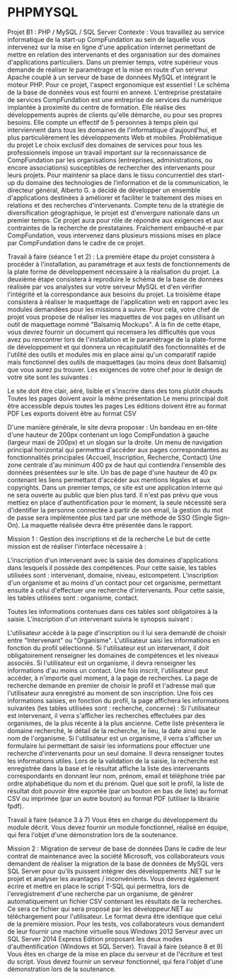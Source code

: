 # PHPMYSQL

Projet B1 : PHP / MySQL / SQL Server
Contexte :
Vous travaillez au service informatique de la start-up CompFundation au sein de laquelle vous
intervenez sur la mise en ligne d'une application internet permettant de mettre en relation des intervenants et des organisation sur des domaines d'applications particuliers.
Dans un premier temps, votre supérieur vous demande de réaliser le paramétrage et la mise en route d'un serveur Apache couplé à un serveur de base de données MySQL et intégrant le moteur PHP.
Pour ce projet, l'aspect ergonomique est essentiel !
Le schéma de la base de données vous est fourni en annexe.
L'entreprise prestataire de services CompFundation est une entreprise de services du numérique implantée à proximité du centre de formation. Elle réalise des développements auprès de clients qu'elle démarche, ou pour ses propres besoins.
Elle compte un effectif de 5 personnes à temps plein qui interviennent dans tous les domaines de l'informatique d'aujourd'hui, et plus particulièrement les développements Web et mobiles.
Problématique du projet
Le choix exclusif des domaines de services pour tous les professionnels impose un travail important sur la reconnaissance de CompFundation par les organisations (entreprises, administrations, ou encore associations) susceptibles de rechercher des intervenants pour leurs projets. Pour maintenir sa place dans le tissu concurrentiel des start-up du domaine des technologies de l’information et de la communication, le directeur général, Alberto G. a décidé de développer un ensemble d'applications destinées à améliorer et faciliter le traitement des mises en relations et des recherches d'intervenants. Compte tenu de la stratégie de diversification géographique, le projet est d'envergure nationale dans un premier temps.
Ce projet aura pour rôle de répondre aux exigences et aux contraintes de la recherche de prestataires. Fraîchement embauché-e par CompFundation, vous intervenez dans plusieurs missions mises en place par CompFundation dans le cadre de ce projet.

Travail à faire (séance 1 et 2) :
La première étape du projet consistera à procéder à l'installation, au paramétrage et aux tests de fonctionnements de la plate forme de développement nécessaire à la réalisation du projet.
La deuxième étape consistera à reproduire le schéma de la base de données réalisée par vos analystes sur votre serveur MySQL et d'en vérifier l'intégrité et la correspondance aux besoins du projet.
La troisième étape consistera à réaliser le maquettage de l'application web en rapport avec les modules demandées pour les missions à suivre.
Pour cela, votre chef de projet vous propose de réaliser les maquettes de vos pages en utilisant un outil de maquettage nommé "Balsamiq Mockups".
A la fin de cette étape, vous devrez fournir un document qui recensera les difficultés que vous avez pu rencontrer lors de l'installation et le paramétrage de la plate-forme de développement et qui donnera un récapitulatif des fonctionnalités et de l'utilité des outils et modules mis en place ainsi qu'un comparatif rapide mais fonctionnel des outils de maquettages (au moins deux dont Balsamiq) que vous aurez pu trouver.
Les exigences de votre chef pour le design de votre site sont les suivantes :


Le site doit être clair, aéré, lisible et s'inscrire dans des tons plutôt chauds
Toutes les pages doivent avoir la même présentation
Le menu principal doit être accessible depuis toutes les pages
Les éditions doivent être au format PDF
Les exports doivent être au format CSV

D'une manière générale, le site devra proposer :
Un bandeau en en-tête d'une hauteur de 200px contenant un logo CompFundation à gauche (largeur maxi de 200px) et un slogan sur la droite.
Un menu de navigation principal horizontal qui permettra d'accéder aux pages correspondantes au fonctionnalités principales (Accueil, Inscription, Recherche, Contact)
Une zone centrale d'au minimum 400 px de haut qui contiendra l'ensemble des données présentées sur le site.
Un bas de page d'une hauteur de 40 px contenant les liens permettant d'accéder aux mentions légales et aux copyrights.
Dans un premier temps, ce site est une application interne qui ne sera ouverte au public que bien plus tard. Il n'est pas prévu que vous mettiez en place d'authentification pour le moment, la seule nécessité sera d'identifier la personne connectée à partir de son email, la gestion du mot de passe sera implémentée plus tard par une méthode de SSO (Single Sign-On).
La maquette réalisée devra être présentée dans le rapport.


Mission 1 : Gestion des inscriptions et de la recherche
Le but de cette mission est de réaliser l'interface nécessaire à :

L'inscription d'un intervenant avec la saisie des domaines d'applications dans lesquels il possède des compétences. Pour cette saisie, les tables utilisées sont : intervenant, domaine, niveau, estcompetent.
L'inscription d'un organisme et au moins d'un contact pour cet organisme, permettant ensuite à celui d'effectuer une recherche d'intervenants. Pour cette saisie, les tables utilisées sont : organisme, contact.

Toutes les informations contenues dans ces tables sont obligatoires à la saisie.
L'inscription d'un intervenant suivra le synopsis suivant :

L'utilisateur accède à la page d'inscription ou il lui sera demandé de choisir entre "Intervenant" ou "Organisme".
L'utilisateur saisi les informations en fonction du profil sélectionné.
Si l'utilisateur est un intervenant, il doit obligatoirement renseigner les domaines de compétences et les niveaux associés.
Si l'utilisateur est un organisme, il devra renseigner les informations d'au moins un contact.
Une fois inscrit, l'utilisateur peut accéder, à n'importe quel moment, à la page de recherches.
La page de recherche demande en premier de choisir le profil et l'adresse mail que l'utilisateur aura enregistré au moment de son inscription.
Une fois ces informations saisies, en fonction du profil, la page affichera les informations suivantes (les tables utilisées sont : recherche, concerne) :
Si l'utilisateur est intervenant, il verra s'afficher les recherches effectuées par des organismes, de la plus récente à la plus ancienne. Cette liste présentera le domaine recherché, le détail de la recherche, le lieu, la date ainsi que le nom de l'organisme.
Si l'utilisateur est un organisme, il verra s'afficher un formulaire lui permettant de saisir les informations pour effectuer une recherche d'intervenants pour un seul domaine. Il devra renseigner toutes les informations utiles. Lors de la validation de la saisie, la recherche est enregistrée dans la base et le résultat affiche la liste des intervenants correspondants en donnant leur nom, prénom, email et téléphone triée par ordre alphabétique du nom et du prénom.
Quel que soit le profil, la liste de résultat doit pouvoir être exportée (par un bouton en bas de
liste) au format CSV ou imprimée (par un autre bouton) au format PDF (utiliser la librairie fpdf).

Travail à faire (séance 3 à 7)
Vous êtes en charge du développement du module décrit.
Vous devez fournir un module fonctionnel, réalisé en équipe, qui fera l'objet d'une démonstration lors de la soutenance.

Mission 2 : Migration de serveur de base de données
Dans le cadre de leur contrat de maintenance avec la société Microsoft, vos collaborateurs vous demandent de réaliser la migration de la base de données de MySQL vers SQL Server pour qu'ils puissent intégrer des développements .NET sur le projet et analyser les avantages / inconvénients.
Vous devrez également écrire et mettre en place le script T-SQL qui permettra, lors de l'enregistrement d'une recherche par un organisme, de générer automatiquement un fichier CSV contenant les résultats de la recherches. Ce sera ce fichier qui sera proposé par les développeur.NET au téléchargement pour l'utilisateur. Le format devra être identique que celui de la première mission.
Pour les tests, vos collaborateurs vous demandent de leur fournir une machine virtuelle sous
Windows 2012 Serveur avec un SQL Server 2014 Express Edition proposant les deux modes
d'authentification (Windows et SQL Server).
Travail à faire (séance 8 et 9)
Vous êtes en charge de la mise en place du serveur et de l'écriture et test du script.
Vous devez fournir un serveur fonctionnel, qui fera l'objet d'une démonstration lors de la soutenance.
